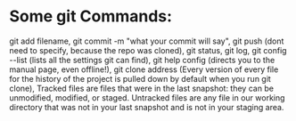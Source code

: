 # Some git Commands:
git add filename,
git commit -m "what your commit will say",
git push (dont need to specify, because the repo was cloned),
git status,
git log,
git config --list (lists all the settings git can find),
git help config (directs you to the manual page, even offline!),
git clone address (Every version of every file for the history of the 
project is pulled down by default when you run git clone),
Tracked files are files that were in the last snapshot: they can be unmodified, 
modified, or staged. Untracked files are any file in our working directory that 
was not in your last snapshot and is not in your staging area.  
